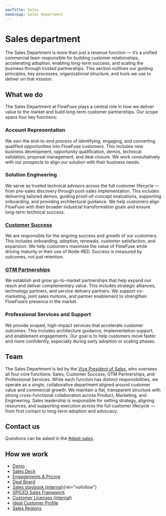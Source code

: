 ```yaml
---
navTitle: Sales
navGroup: Sales department
---
```


# Sales department

The Sales Department is more than just a revenue function — it’s a unified
commercial team responsible for building customer relationships, accelerating
adoption, enabling long-term success, and scaling the business through trusted
partnerships. This section outlines our guiding principles, key processes,
organizational structure, and tools we use to deliver on that mission.

## What we do

The Sales Department at FlowFuse plays a central role in how we deliver value to
the market and build long-term customer partnerships. Our scope spans four key
functions:

### Account Representation

We own the end-to-end process of identifying, engaging, and converting qualified
opportunities into FlowFuse customers. This includes new business development,
opportunity qualification, demos, technical validation, proposal management, and
deal closure. We work consultatively with our prospects to align our solution
with their business needs.

### Solution Engineering

We serve as trusted technical advisors across the full customer lifecycle — from
pre-sales discovery through post-sales implementation. This includes delivering
tailored demos, guiding proof-of-concept evaluations, supporting onboarding, and
providing architectural guidance. We help customers align FlowFuse with their
broader industrial transformation goals and ensure long-term technical success.

### [Customer Success](./customer-success.md)

We are responsible for the ongoing success and growth of our customers. This
includes onboarding, adoption, renewals, customer satisfaction, and expansion.
We help customers maximize the value of FlowFuse while driving maturity in their
use of Node-RED. Success is measured by outcomes, not just retention.

### [GTM Partnerships](./gtm-partnerships.md)

We establish and grow go-to-market partnerships that help expand our reach and
deliver complementary value. This includes strategic alliances, technology
partners, and service delivery partners. We support co-marketing, joint sales
motions, and partner enablement to strengthen FlowFuse’s presence in the market.

### Professional Services and Support

We provide scoped, high-impact services that accelerate customer outcomes. This
includes architecture guidance, implementation support, and enablement
engagements. Our goal is to help customers move faster and more confidently,
especially during early adoption or scaling phases.

## Team

The Sales Department is led by the
[Vice President of Sales](/team/#michael-davis), who oversees all four core
functions: Sales, Customer Success, GTM Partnerships, and Professional Services.
While each function has distinct responsibilities, we operate as a single,
collaborative department aligned around customer value and commercial growth. We
maintain a flat, transparent structure with strong cross-functional
collaboration across Product, Marketing, and Engineering. Sales leadership is
responsible for setting strategy, aligning resources, and supporting execution
across the full customer lifecycle — from first contact to long-term adoption
and advocacy.

## Contact us

Questions can be asked in the
[#dept-sales](https://flowforgeworkspace.slack.com/archives/C05GYH95NJZ).

## How we work

- [Demo](./meetings/demo.md)
- [Sales Deck](https://docs.google.com/presentation/d/13r9pRNikgEgkim9M9UuyhT2Xvr3aA7FK9rHhICIINDI/)
- [Engagements & Pricing](./engagements.md)
- [Deal Board](https://app-eu1.hubspot.com/contacts/26586079/objects/0-3/views/all/board)
- [Sales playbook (internal)](https://docs.google.com/document/d/1Jrt5sNg46wngQ5UAii8sbN94PTlIAscOWrFcOhSVNPE/edit){rel="nofollow"}
- [SPICED Sales Framework](https://docs.google.com/spreadsheets/d/1WKz_ll6bLxkkRlZ4K94Va1laGksHXleo8Pnv0aB08lU)
- [Customer Licenses (internal)](https://docs.google.com/spreadsheets/d/1wM_o8IWjjkwi-WMRueKfS-lrmkQYzV83xm4BIzZNAO0/edit#gid=0)
- [Ideal Customer Profile](https://docs.google.com/document/d/1krMIUJvosw8xUQog_iq_FEvI9R5WEo9ZyWUCdTb9XnQ/edit#heading=h.3rr2wuny55dl)
- [Sales Regions](./regions.md)
